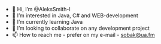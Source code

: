 - 👋 Hi, I’m @AleksSmith-I
- 👀 I’m interested in Java, C# and WEB-development
- 🌱 I’m currently learning Java
- 💞️ I’m looking to collaborate on any development project
- 📫 How to reach me - prefer on my e-mail - sobak@ua.fm

<!---
AleksSmith-I/AleksSmith-I is a ✨ special ✨ repository because its `README.md` (this file) appears on your GitHub profile.
You can click the Preview link to take a look at your changes.
--->
